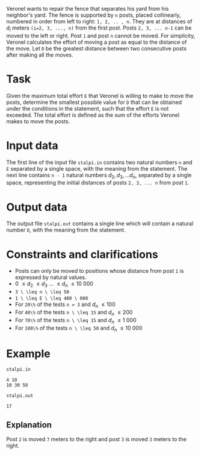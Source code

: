 Veronel wants to repair the fence that separates his yard from his neighbor's yard. The fence is supported by `n` posts, placed collinearly, numbered in order from left to right: `1, 2, .. , n`. They are at distances of $d_i$ meters `(i=2, 3, ..., n)` from the first post. Posts `2, 3, ... n-1` can be moved to the left or right. Post `1` and post `n` cannot be moved. For simplicity, Veronel calculates the effort of moving a post as equal to the distance of the move. Let `D` be the greatest distance between two consecutive posts after making all the moves.

# Task
Given the maximum total effort `E` that Veronel is willing to make to move the posts, determine the smallest possible value for `D` that can be obtained under the conditions in the statement, such that the effort `E` is not exceeded. The total effort is defined as the sum of the efforts Veronel makes to move the posts.

# Input data
The first line of the input file `stalpi.in` contains two natural numbers `n` and `E` separated by a single space, with the meaning from the statement. The next line contains `n - 1` natural numbers $d_2, d_3, ... d_n$, separated by a single space, representing the initial distances of posts `2, 3, ... n` from post `1`.

# Output data
The output file `stalpi.out` contains a single line which will contain a natural number `D`, with the meaning from the statement.

# Constraints and clarifications
* Posts can only be moved to positions whose distance from post `1` is expressed by natural values.
* $0 \ \leq d_2 \ \leq d_3 \ ... \ \leq d_n \ \leq 10 \ 000$
* `3 \ \leq n \ \leq 50`
* `1 \ \leq E \ \leq 400 \ 000`
* For `20\%` of the tests `n = 3` and $d_n \ \leq 100$
* For `40\%` of the tests `n \ \leq 15` and $d_n \ \leq 200$
* For `70\%` of the tests `n \ \leq 15` and $d_n \ \leq 1 \ 000$
* For `100\%` of the tests `n \ \leq 50` and $d_n \ \leq 10 \ 000$

# Example

`stalpi.in`
```
4 10
10 30 50
```

`stalpi.out`
```
17
```

Explanation
---

Post `2` is moved `7` meters to the right and post `3` is moved `3` meters to the right.